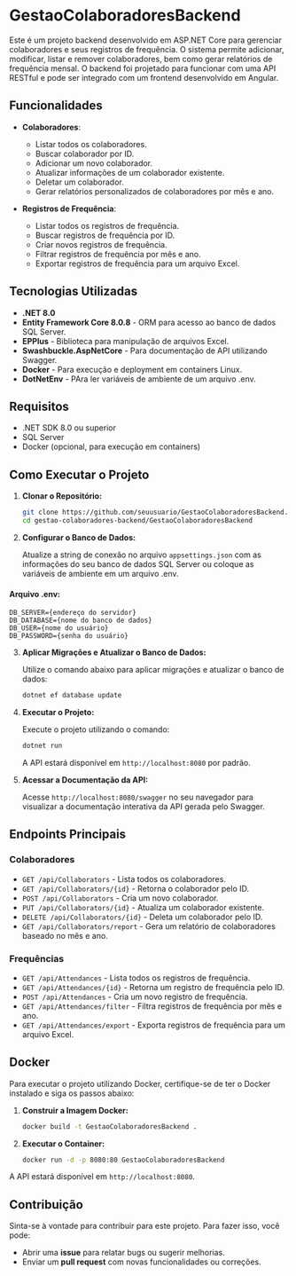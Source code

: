 # GestaoColaboradoresBackend

Este é um projeto backend desenvolvido em ASP.NET Core para gerenciar colaboradores e seus registros de frequência. O sistema permite adicionar, modificar, listar e remover colaboradores, bem como gerar relatórios de frequência mensal. O backend foi projetado para funcionar com uma API RESTful e pode ser integrado com um frontend desenvolvido em Angular.

## Funcionalidades

- **Colaboradores**:
  - Listar todos os colaboradores.
  - Buscar colaborador por ID.
  - Adicionar um novo colaborador.
  - Atualizar informações de um colaborador existente.
  - Deletar um colaborador.
  - Gerar relatórios personalizados de colaboradores por mês e ano.

- **Registros de Frequência**:
  - Listar todos os registros de frequência.
  - Buscar registros de frequência por ID.
  - Criar novos registros de frequência.
  - Filtrar registros de frequência por mês e ano.
  - Exportar registros de frequência para um arquivo Excel.

## Tecnologias Utilizadas

- **.NET 8.0**
- **Entity Framework Core 8.0.8** - ORM para acesso ao banco de dados SQL Server.
- **EPPlus** - Biblioteca para manipulação de arquivos Excel.
- **Swashbuckle.AspNetCore** - Para documentação de API utilizando Swagger.
- **Docker** - Para execução e deployment em containers Linux.
- **DotNetEnv** - PAra ler variáveis de ambiente de um arquivo .env.

## Requisitos

- .NET SDK 8.0 ou superior
- SQL Server
- Docker (opcional, para execução em containers)

## Como Executar o Projeto

1. **Clonar o Repositório:**

   ```bash
   git clone https://github.com/seuusuario/GestaoColaboradoresBackend.git
   cd gestao-colaboradores-backend/GestaoColaboradoresBackend
   ```

2. **Configurar o Banco de Dados:**

   Atualize a string de conexão no arquivo `appsettings.json` com as informações do seu banco de dados SQL Server ou coloque as variáveis de ambiente em um arquivo .env.

#### Arquivo .env:
```
DB_SERVER={endereço do servidor}
DB_DATABASE={nome do banco de dados}
DB_USER={nome do usuário}
DB_PASSWORD={senha do usuário}
 ```


3. **Aplicar Migrações e Atualizar o Banco de Dados:**

   Utilize o comando abaixo para aplicar migrações e atualizar o banco de dados:

   ```bash
   dotnet ef database update
   ```

4. **Executar o Projeto:**

   Execute o projeto utilizando o comando:

   ```bash
   dotnet run
   ```

   A API estará disponível em `http://localhost:8080` por padrão.

5. **Acessar a Documentação da API:**

   Acesse `http://localhost:8080/swagger` no seu navegador para visualizar a documentação interativa da API gerada pelo Swagger.

## Endpoints Principais

### Colaboradores

- `GET /api/Collaborators` - Lista todos os colaboradores.
- `GET /api/Collaborators/{id}` - Retorna o colaborador pelo ID.
- `POST /api/Collaborators` - Cria um novo colaborador.
- `PUT /api/Collaborators/{id}` - Atualiza um colaborador existente.
- `DELETE /api/Collaborators/{id}` - Deleta um colaborador pelo ID.
- `GET /api/Collaborators/report` - Gera um relatório de colaboradores baseado no mês e ano.

### Frequências

- `GET /api/Attendances` - Lista todos os registros de frequência.
- `GET /api/Attendances/{id}` - Retorna um registro de frequência pelo ID.
- `POST /api/Attendances` - Cria um novo registro de frequência.
- `GET /api/Attendances/filter` - Filtra registros de frequência por mês e ano.
- `GET /api/Attendances/export` - Exporta registros de frequência para um arquivo Excel.

## Docker

Para executar o projeto utilizando Docker, certifique-se de ter o Docker instalado e siga os passos abaixo:

1. **Construir a Imagem Docker:**

   ```bash
   docker build -t GestaoColaboradoresBackend .
   ```

2. **Executar o Container:**

   ```bash
   docker run -d -p 8080:80 GestaoColaboradoresBackend
   ```

A API estará disponível em `http://localhost:8080`.

## Contribuição

Sinta-se à vontade para contribuir para este projeto. Para fazer isso, você pode:

- Abrir uma **issue** para relatar bugs ou sugerir melhorias.
- Enviar um **pull request** com novas funcionalidades ou correções.
